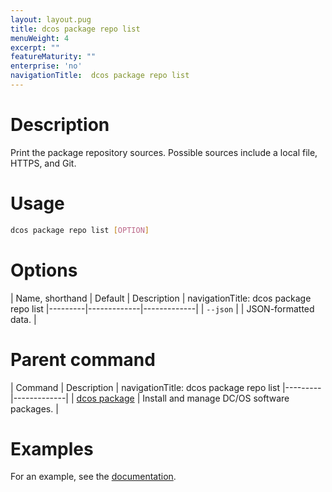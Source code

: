 ```yaml
---
layout: layout.pug
title: dcos package repo list
menuWeight: 4
excerpt: ""
featureMaturity: ""
enterprise: 'no'
navigationTitle:  dcos package repo list
---
```


<!-- This source repo for this topic is https://github.com/dcos/dcos-docs -->


# Description
Print the package repository sources. Possible sources include a local file, HTTPS, and Git.

# Usage

```bash
dcos package repo list [OPTION]
```

# Options

| Name, shorthand | Default | Description |
navigationTitle:  dcos package repo list
|---------|-------------|-------------|
| `--json`   |             |  JSON-formatted data. |
        
# Parent command

| Command | Description |
navigationTitle:  dcos package repo list
|---------|-------------|
| [dcos package](/docs/1.10/cli/command-reference/dcos-package/)   | Install and manage DC/OS software packages. |

# Examples

For an example, see the [documentation](/docs/1.10/administering-clusters/repo/).
